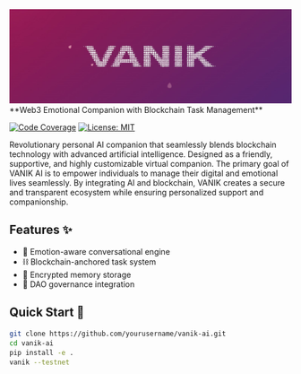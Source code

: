 <div align="center">
  <img src="https://github.com/VanikAI/vanik-ai/blob/421fd8dbbccc7ac22f051a6fcdd33b6743ed61ec/img/VANIK.jpeg" alt="Project Banner" width="1200">
</div>
**Web3 Emotional Companion with Blockchain Task Management**

[![Code Coverage](https://codecov.io/gh/yourusername/vanik-ai/branch/main/graph/badge.svg)](https://codecov.io/gh/yourusername/vanik-ai)
[![License: MIT](https://img.shields.io/badge/License-MIT-yellow.svg)](https://opensource.org/licenses/MIT)

Revolutionary personal AI companion that seamlessly blends blockchain technology with advanced artificial intelligence. Designed as a friendly, supportive, and highly customizable virtual companion. The primary goal of VANIK AI is to empower individuals to manage their digital and emotional lives seamlessly. By integrating AI and blockchain, VANIK creates a secure and transparent ecosystem while ensuring personalized support and companionship.

## Features ✨
- 🧠 Emotion-aware conversational engine
- ⛓️ Blockchain-anchored task system
- 🔐 Encrypted memory storage
- 🤝 DAO governance integration

## Quick Start 🚀
```bash
git clone https://github.com/yourusername/vanik-ai.git
cd vanik-ai
pip install -e .
vanik --testnet
